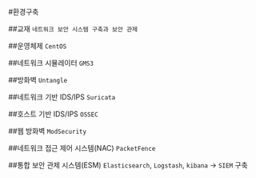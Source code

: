 #환경구축

##교재
`네트워크 보안 시스템 구축과 보안 관제`

##운영체제
`CentOS`

##네트워크 시뮬레이터
`GMS3`

##방화벽
`Untangle`

##네트워크 기반 IDS/IPS
`Suricata`

##호스트 기반 IDS/IPS
`OSSEC`

##웹 방화벽
`ModSecurity`

##네트워크 접근 제어 시스템(NAC)
`PacketFence`

##통합 보안 관제 시스템(ESM)
`Elasticsearch`, `Logstash`, `kibana` -> `SIEM` 구축